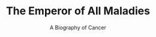 ---
title: "The Emperor of All Maladies"
slug: "the-emperor-of-all-maladies"
subtitle: "A Biography of Cancer"
publisher: "Scribner"
published: "2010"
asin: "1439107955"
authors: 
  - siddhartha-mukherjee
started: "2011-03-11"
start_year: "2011"
finished: "2011-03-11"
---